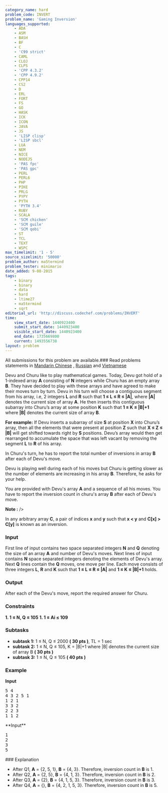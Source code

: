 ```yaml
---
category_name: hard
problem_code: INVERT
problem_name: 'Gaming Inversion'
languages_supported:
    - ADA
    - ASM
    - BASH
    - BF
    - C
    - 'C99 strict'
    - CAML
    - CLOJ
    - CLPS
    - 'CPP 4.3.2'
    - 'CPP 4.9.2'
    - CPP14
    - CS2
    - D
    - ERL
    - FORT
    - FS
    - GO
    - HASK
    - ICK
    - ICON
    - JAVA
    - JS
    - 'LISP clisp'
    - 'LISP sbcl'
    - LUA
    - NEM
    - NICE
    - NODEJS
    - 'PAS fpc'
    - 'PAS gpc'
    - PERL
    - PERL6
    - PHP
    - PIKE
    - PRLG
    - PYPY
    - PYTH
    - 'PYTH 3.4'
    - RUBY
    - SCALA
    - 'SCM chicken'
    - 'SCM guile'
    - 'SCM qobi'
    - ST
    - TCL
    - TEXT
    - WSPC
max_timelimit: '1 - 5'
source_sizelimit: '50000'
problem_author: ma5termind
problem_tester: minimario
date_added: 9-08-2015
tags:
    - binary
    - binary
    - data
    - hard
    - ltime27
    - ma5termind
    - sqrt
editorial_url: 'http://discuss.codechef.com/problems/INVERT'
time:
    view_start_date: 1440923400
    submit_start_date: 1440923400
    visible_start_date: 1440923400
    end_date: 1735669800
    current: 1493556738
layout: problem
---
```

All submissions for this problem are available.###  Read problems statements in [Mandarin Chinese](http://www.codechef.com/download/translated/LTIME27/mandarin/INVERT.pdf) , [Russian](http://www.codechef.com/download/translated/LTIME27/russian/INVERT.pdf) and [Vietnamese](http://www.codechef.com/download/translated/LTIME27/vietnamese/INVERT.pdf)

Devu and Churu like to play mathematical games. Today, Devu got hold of a 1-indexed array **A** consisting of **N** integers while Churu has an empty array **B**. They have decided to play with these arrays and have agreed to make their moves turn by turn. Devu in his turn will choose a contiguous segment from his array, i.e, 2 integers **L** and **R** such that **1 ≤ L ≤ R ≤ |A|**, where **|A|** denotes the current size of array **A**. He then inserts this contiguous subarray into Churu’s array at some position **K** such that **1 ≤ K ≤ |B|+1** where **|B|** denotes the current size of array **B**.

**For example:** If Devu inserts a subarray of size **S** at position **X** into Churu’s array, then all the elements that were present at position **Z** such that **X ≤ Z ≤ |B|** will get shifted towards right by **S** positions. Devu’s array would then get rearranged to accumulate the space that was left vacant by removing the segment **L** to **R** of his array.

In Churu's turn, he has to report the total number of inversions in array **B** after each of Devu's move.

Devu is playing well during each of his moves but Churu is getting slower as the number of elements are increasing in his array **B**. Therefore, he asks for your help.

You are provided with Devu's array **A** and a sequence of all his moves. You have to report the inversion count in churu's array **B** after each of Devu's move.

**Note :** 
/>

In any arbitrary array **C**, a pair of indices **x** and **y** such that **x < y** and **C\[x\] > C\[y\]** is known as an inversion.

### Input

First line of input contains two space separated integers **N** and **Q** denoting the size of an array **A** and number of Devu's moves. Next lines of input contains **N** space separated integers denoting the elements of Devu's array. Next **Q** lines contain the **Q** moves, one move per line. Each move consists of three integers **L**, **R** and **K** such that **1 ≤ L ≤ R ≤ |A|** and **1 ≤ K ≤ |B|+1** holds.

### Output

After each of the Devu's move, report the required answer for Churu.

### Constraints

**1. 1 ≤ N, Q ≤ 105** 
**1. 1 ≤ Ai ≤ 109** 
### Subtasks

- **subtask 1:** 1 ≤ N, Q ≤ 2000 **( 30 pts )**, TL = 1 sec
- **subtask 2:** 1 ≤ N, Q ≤ 105, K = |B|+1 where |B| denotes the current size of array B **( 30 pts )**
- **subtask 3:** 1 ≤ N, Q ≤ 105 **( 40 pts )**

### Example

**Input**

<pre>
5 4
4 3 2 5 1
1 2 1
3 3 2
2 2 3
1 1 2
</pre>**Input**

<pre>
1
2
3
5
</pre>### Explanation

- After Q1, **A** = {2, 5, 1}, **B** = {4, 3}. Therefore, inversion count in **B** is 1.
- After Q2, **A** = {2, 5}, **B** = {4, 1, 3}. Therefore, inversion count in **B** is 2.
- After Q3, **A** = {2}, **B** = {4, 1, 5, 3}. Therefore, inversion count in **B** is 3.
- After Q4, **A** = {}, **B** = {4, 2, 1, 5, 3}. Therefore, inversion count in **B** is 5.
